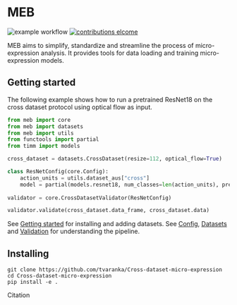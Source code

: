 # MEB
![example workflow](https://github.com/tvaranka/Cross-dataset-micro-expression/workflows/Python%20application/badge.svg)
[![contributions elcome](https://img.shields.io/badge/contributions-welcome-brightgreen.svg?style=flat)](https://github.com/tvaranka/Cross-dataset-micro-expression/issues)

MEB aims to simplify, standardize and streamline the process of micro-expression analysis. It provides tools for data loading and training micro-expression models.

## Getting started

The following example shows how to run a pretrained ResNet18 on the cross dataset protocol using optical flow as input.

```python
from meb import core
from meb import datasets
from meb import utils
from functools import partial
from timm import models

cross_dataset = datasets.CrossDataset(resize=112, optical_flow=True)

class ResNetConfig(core.Config):
    action_units = utils.dataset_aus["cross"]
    model = partial(models.resnet18, num_classes=len(action_units), pretrained=True)
  
validator = core.CrossDatasetValidator(ResNetConfig)

validator.validate(cross_dataset.data_frame, cross_dataset.data)
```

See [Getting started](docs/gettings_started.md) for installing and adding datasets. See [Config](docs/config.md), [Datasets](docs/datasets.md) and [Validation](docs/validation.md) for understanding the pipeline.

## Installing
```shell
git clone https://github.com/tvaranka/Cross-dataset-micro-expression
cd Cross-dataset-micro-expression
pip install -e .
```

Citation
